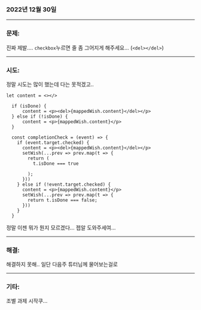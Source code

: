 ### 2022년 12월 30일

---

### **문제:**
진짜 제발.... `checkbox`누르면 줄 좀 그어지게 해주세요... (`<del></del>`)

---

### **시도:**
정말 시도는 많이 했는데 다는 못적겠고..
```
let content = <></>

  if (isDone) {
      content = <p><del>{mappedWish.content}</del></p>
  } else if (!isDone) {
      content = <p>{mappedWish.content}</p>
  }

  const completionCheck = (event) => {
    if (event.target.checked) {
      content = <p><del>{mappedWish.content}</del></p>
      setWish(...prev => prev.map(t => {
        return (
          t.isDone === true

        );
      }))
    } else if (!event.target.checked) {
      content = <p>{mappedWish.content}</p>
      setWish(...prev => prev.map(t => {
        return t.isDone === false;
      }))
    }
  }
```
정말 이젠 뭐가 뭔지 모르겠다... 젭알 도와주세여...

---
### **해결:**
해결하지 못해.. 일단 다음주 튜터님께 물어보는걸로

---
### **기타:**

조별 과제 시작쿠...